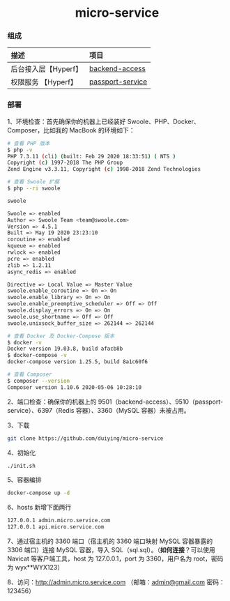 <h1 align="center">
    micro-service
    <br>
</h1>

### 组成

| 描述 | 项目 |  
| :--- | :---- |
| 后台接入层【Hyperf】 | [backend-access](https://github.com/duiying/backend-access) | 
| 权限服务 【Hyperf】| [passport-service](https://github.com/duiying/passport-service) | 

### 部署

1、环境检查：首先确保你的机器上已经装好 Swoole、PHP、Docker、Composer，比如我的 MacBook 的环境如下：  

```sh
# 查看 PHP 版本
$ php -v
PHP 7.3.11 (cli) (built: Feb 29 2020 18:33:51) ( NTS )
Copyright (c) 1997-2018 The PHP Group
Zend Engine v3.3.11, Copyright (c) 1998-2018 Zend Technologies

# 查看 Swoole 扩展
$ php --ri swoole

swoole

Swoole => enabled
Author => Swoole Team <team@swoole.com>
Version => 4.5.1
Built => May 19 2020 23:23:10
coroutine => enabled
kqueue => enabled
rwlock => enabled
pcre => enabled
zlib => 1.2.11
async_redis => enabled

Directive => Local Value => Master Value
swoole.enable_coroutine => On => On
swoole.enable_library => On => On
swoole.enable_preemptive_scheduler => Off => Off
swoole.display_errors => On => On
swoole.use_shortname => Off => Off
swoole.unixsock_buffer_size => 262144 => 262144

# 查看 Docker 及 Docker-Compose 版本
$ docker -v
Docker version 19.03.8, build afacb8b
$ docker-compose -v
docker-compose version 1.25.5, build 8a1c60f6

# 查看 Composer
$ composer --version
Composer version 1.10.6 2020-05-06 10:28:10
```

2、端口检查：确保你的机器上的 9501（backend-access）、9510（passport-service）、6397（Redis 容器）、3360（MySQL 容器）未被占用。 

3、下载

```sh
git clone https://github.com/duiying/micro-service
```

4、初始化
```sh
./init.sh
```

5、容器编排
```sh
docker-compose up -d
```

6、hosts 新增下面两行
```sh
127.0.0.1 admin.micro.service.com 
127.0.0.1 api.micro.service.com
```

7、通过宿主机的 3360 端口（宿主机的 3360 端口映射 MySQL 容器暴露的 3306 端口）连接 MySQL 容器，导入 SQL（sql.sql）。（**如何连接**？可以使用 Navicat 等客户端工具，host 为 127.0.0.1，port 为 3360，用户名为 root，密码为 wyx**WYX123）    

8、访问：http://admin.micro.service.com （邮箱：admin@gmail.com 密码：123456）